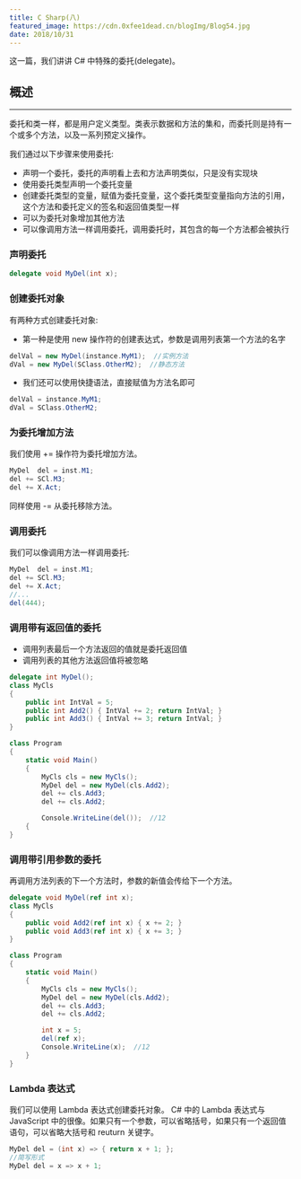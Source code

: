 ```yaml
---
title: C Sharp(八)
featured_image: https://cdn.0xfee1dead.cn/blogImg/Blog54.jpg
date: 2018/10/31
---
```


这一篇，我们讲讲 C# 中特殊的委托(delegate)。

## 概述
***  
委托和类一样，都是用户定义类型。类表示数据和方法的集和，而委托则是持有一个或多个方法，以及一系列预定义操作。

我们通过以下步骤来使用委托: 
- 声明一个委托，委托的声明看上去和方法声明类似，只是没有实现块
- 使用委托类型声明一个委托变量
- 创建委托类型的变量，赋值为委托变量，这个委托类型变量指向方法的引用，这个方法和委托定义的签名和返回值类型一样
- 可以为委托对象增加其他方法
- 可以像调用方法一样调用委托，调用委托时，其包含的每一个方法都会被执行

### 声明委托
``` csharp
delegate void MyDel(int x);
```

### 创建委托对象
有两种方式创建委托对象: 
- 第一种是使用 new 操作符的创建表达式，参数是调用列表第一个方法的名字

``` csharp
delVal = new MyDel(instance.MyM1);  //实例方法
dVal = new MyDel(SClass.OtherM2);  //静态方法
```
- 我们还可以使用快捷语法，直接赋值为方法名即可

``` csharp
delVal = instance.MyM1;
dVal = SClass.OtherM2;
```

### 为委托增加方法
我们使用 += 操作符为委托增加方法。
``` csharp
MyDel  del = inst.M1;
del += SCl.M3;
del += X.Act;
```

同样使用 -= 从委托移除方法。

### 调用委托
我们可以像调用方法一样调用委托: 
``` csharp
MyDel  del = inst.M1;
del += SCl.M3;
del += X.Act;
//...
del(444);
```

### 调用带有返回值的委托
- 调用列表最后一个方法返回的值就是委托返回值
- 调用列表的其他方法返回值将被忽略

``` csharp
delegate int MyDel();
class MyCls
{
    public int IntVal = 5;
    public int Add2() { IntVal += 2; return IntVal; }
    public int Add3() { IntVal += 3; return IntVal; }
}

class Program
{
    static void Main()
    {
        MyCls cls = new MyCls();
        MyDel del = new MyDel(cls.Add2);
        del += cls.Add3;
        del += cls.Add2;

        Console.WriteLine(del());  //12
    {
}
```

### 调用带引用参数的委托
再调用方法列表的下一个方法时，参数的新值会传给下一个方法。
``` csharp
delegate void MyDel(ref int x);
class MyCls
{
    public void Add2(ref int x) { x += 2; }
    public void Add3(ref int x) { x += 3; }
}

class Program
{
    static void Main()
    {
        MyCls cls = new MyCls();
        MyDel del = new MyDel(cls.Add2);
        del += cls.Add3;
        del += cls.Add2;

        int x = 5;
        del(ref x);
        Console.WriteLine(x);  //12
    }
}
```

### Lambda 表达式
我们可以使用 Lambda 表达式创建委托对象。
C# 中的 Lambda 表达式与 JavaScript 中的很像。如果只有一个参数，可以省略括号，如果只有一个返回值语句，可以省略大括号和 reuturn 关键字。
``` csharp
MyDel del = (int x) => { return x + 1; };
//简写形式
MyDel del = x => x + 1;
```